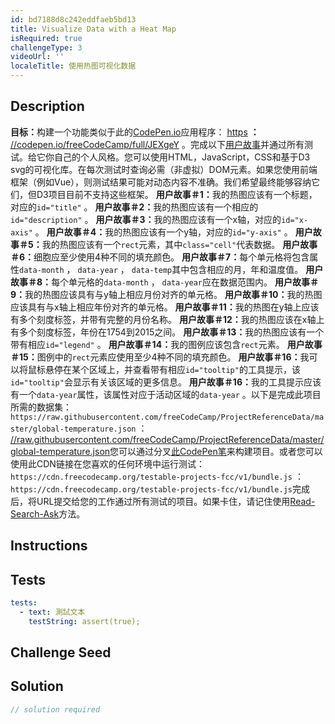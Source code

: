 ```yaml
---
id: bd7188d8c242eddfaeb5bd13
title: Visualize Data with a Heat Map
isRequired: true
challengeType: 3
videoUrl: ''
localeTitle: 使用热图可视化数据
---
```


## Description
<section id="description"> <strong>目标：</strong>构建一个功能类似于此的<a href="https://codepen.io" target="_blank">CodePen.io</a>应用程序： <a href="https://codepen.io/freeCodeCamp/full/JEXgeY" target="_blank">https</a> <strong>：</strong> <a href="https://codepen.io" target="_blank">//codepen.io/freeCodeCamp/full/JEXgeY</a> 。完成以下<a href="https://en.wikipedia.org/wiki/User_story" target="_blank">用户故事</a>并通过所有测试。给它你自己的个人风格。您可以使用HTML，JavaScript，CSS和基于D3 svg的可视化库。在每次测试时查询必需（非虚拟）DOM元素。如果您使用前端框架（例如Vue），则测试结果可能对动态内容不准确。我们希望最终能够容纳它们，但D3项目目前不支持这些框架。 <strong>用户故事＃1：</strong>我的热图应该有一个标题，对应的<code>id=&quot;title&quot;</code> 。 <strong>用户故事＃2：</strong>我的热图应该有一个相应的<code>id=&quot;description&quot;</code> 。 <strong>用户故事＃3：</strong>我的热图应该有一个x轴，对应的<code>id=&quot;x-axis&quot;</code> 。 <strong>用户故事＃4：</strong>我的热图应该有一个y轴，对应的<code>id=&quot;y-axis&quot;</code> 。 <strong>用户故事＃5：</strong>我的热图应该有一个<code>rect</code>元素，其中<code>class=&quot;cell&quot;</code>代表数据。 <strong>用户故事＃6：</strong>细胞应至少使用4种不同的填充颜色。 <strong>用户故事＃7：</strong>每个单元格将包含属性<code>data-month</code> ， <code>data-year</code> ， <code>data-temp</code>其中包含相应的月，年和温度值。 <strong>用户故事＃8：</strong>每个单元格的<code>data-month</code> ， <code>data-year</code>应在数据范围内。 <strong>用户故事＃9：</strong>我的热图应该具有与y轴上相应月份对齐的单元格。 <strong>用户故事＃10：</strong>我的热图应该具有与x轴上相应年份对齐的单元格。 <strong>用户故事＃11：</strong>我的热图在y轴上应该有多个刻度标签，并带有完整的月份名称。 <strong>用户故事＃12：</strong>我的热图应该在x轴上有多个刻度标签，年份在1754到2015之间。 <strong>用户故事＃13：</strong>我的热图应该有一个带有相应<code>id=&quot;legend&quot;</code> 。 <strong>用户故事＃14：</strong>我的图例应该包含<code>rect</code>元素。 <strong>用户故事＃15：</strong>图例中的<code>rect</code>元素应使用至少4种不同的填充颜色。 <strong>用户故事＃16：</strong>我可以将鼠标悬停在某个区域上，并查看带有相应<code>id=&quot;tooltip&quot;</code>的工具提示，该<code>id=&quot;tooltip&quot;</code>会显示有关该区域的更多信息。 <strong>用户故事＃16：</strong>我的工具提示应该有一个<code>data-year</code>属性，该属性对应于活动区域的<code>data-year</code> 。以下是完成此项目所需的数据集： <code>https://raw.githubusercontent.com/freeCodeCamp/ProjectReferenceData/master/global-temperature.json</code> ： <a href="https://codepen.io/freeCodeCamp/pen/MJjpwO" target="_blank">//raw.githubusercontent.com/freeCodeCamp/ProjectReferenceData/master/global-temperature.json</a>您可以通过分叉<a href="https://codepen.io/freeCodeCamp/pen/MJjpwO" target="_blank">此CodePen笔</a>来构建项目。或者您可以使用此CDN链接在您喜欢的任何环境中运行测试： <code>https://cdn.freecodecamp.org/testable-projects-fcc/v1/bundle.js</code> ： <code>https://cdn.freecodecamp.org/testable-projects-fcc/v1/bundle.js</code>完成后，将URL提交给您的工作通过所有测试的项目。如果卡住，请记住使用<a href="https://forum.freecodecamp.org/t/how-to-get-help-when-you-are-stuck/19514" target="_blank">Read-Search-Ask</a>方法。 </section>

## Instructions
<section id="instructions">
</section>

## Tests
<section id='tests'>

```yml
tests:
  - text: 測試文本
    testString: assert(true);

```

</section>

## Challenge Seed
<section id='challengeSeed'>

</section>

## Solution
<section id='solution'>

```js
// solution required
```
</section>
